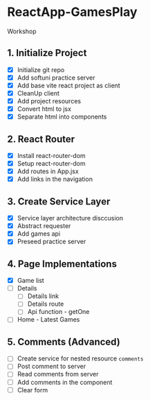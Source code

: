 # ReactApp-GamesPlay
Workshop

## 1. Initialize Project
- [x] Initialize git repo
- [x] Add softuni practice server
- [x] Add base vite react project as client
- [x] CleanUp client
- [x] Add project resources
- [x] Convert html to jsx
- [x] Separate html into components
## 2. React Router
- [x] Install react-router-dom
- [x] Setup react-router-dom
- [x] Add routes in App.jsx
- [x] Add links in the navigation
## 3. Create Service Layer
- [x] Service layer architecture disccusion
- [x] Abstract requester
- [x] Add games api
- [x] Preseed practice server
## 4. Page Implementations
- [x] Game list
- [ ] Details
  - [ ] Details link
  - [ ] Details route
  - [ ] Api function - getOne
- [ ] Home - Latest Games
## 5. Comments (Advanced)
- [ ] Create service for nested resource `comments`
- [ ] Post comment to server
- [ ] Read comments from server
- [ ] Add comments in the component
- [ ] Clear form